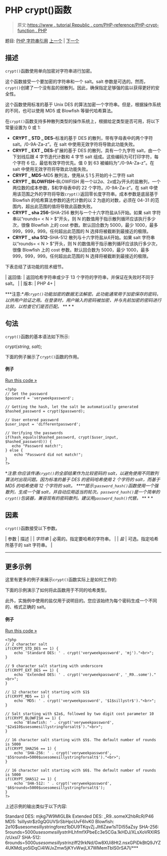 # PHP crypt()函数

> 原文:[https://www . tutorial Republic . com/PHP-reference/PHP-crypt-function . PHP](https://www.tutorialrepublic.com/php-reference/php-crypt-function.php)

题目: [PHP 字符串引用](php-string-functions.php) [上一个](php-crc32-function.php) | [下一个](php-echo-function.php)

## 描述

`crypt()`函数使用单向加密对字符串进行加密。

这个函数接受一个要加密的字符串和一个 salt。salt 参数是可选的。然而，`crypt()`创建了一个没有盐的弱散列。因此，确保指定足够强的盐以获得更好的安全性。

这个函数使用标准的基于 Unix DES 的算法加密一个字符串。但是，根据操作系统的不同，也可以使用 MD5 或 Blowfish 等替代哈希算法。

在`crypt()`函数支持多种散列类型的操作系统上，根据给定类型是否可用，将以下常量设置为 0 或 1:

*   **CRYPT _ STD _ DES**–标准的基于 DES 的散列，带有字母表中的两个字符 salt。/0-9A-Za-z”。在 salt 中使用无效字符将导致此功能失败。
*   **CRYPT _ EXT _ DES**–扩展的基于 DES 的散列，具有一个九字符 salt，由一个下划线后跟 4 字节迭代计数和 4 字节 salt 组成。这些编码为可打印字符，每个字符 6 位，最低有效字符优先。值 0 到 63 被编码为“./0-9A-Za-z”。在 salt 中使用无效字符将导致此功能失败。
*   **CRYPT _ MD5**–MD5 散列法，使用从＄1＄开始的十二字符 salt
*   **CRYPT _ BLOWFISH**–BLOWFISH 用一个以$2a$、$2x$或$2y$开头的盐散列，一个两位数的成本参数，$和字母表中的 22 个字符。/0-9A-Za-z”。在 salt 中使用该范围之外的字符将导致`crypt()`返回零长度字符串。成本参数是底层基于 Blowfish 的哈希算法参数的迭代计数的以 2 为底的对数，必须在 04-31 的范围内，超出此范围的值将导致此函数失败。
*   **CRYPT _ sha 256**–SHA-256 散列与一个十六字符盐从$5$开始。如果 salt 字符串以“rounds= < N > $”开头，则 N 的数值用于指示散列循环应该执行多少次，很像 Blowfish 上的 cost 参数。默认回合数为 5000，最少 1000，最多 999，999，999。任何超出此范围的 N 选择将被截断到最接近的极限。
*   **CRYPT _ sha 512**–SHA-512 散列与十六字符盐从$6$开始。如果 salt 字符串以“rounds= < N > $”开头，则 N 的数值用于指示散列循环应该执行多少次，很像 Blowfish 上的 cost 参数。默认回合数为 5000，最少 1000，最多 999，999，999。任何超出此范围的 N 选择将被截断到最接近的极限。

下表总结了该功能的技术细节。

| 返回值: | 返回哈希字符串或少于 13 个字符的字符串，并保证在失败时不同于 salt。 |
| 版本: | PHP 4+ |

 ***注意:**用`crypt()`功能加密的数据无法解密。此功能通常用于加密保存的密码，以供用户验证之用。在登录时，用户输入的密码被加密，并与先前加密的密码进行比较，以检查它们是否匹配。*  ** * *

## 句法

`crypt()`函数的基本语法如下所示:

crypt(*string*, *salt*);

下面的例子展示了`crypt()`函数的作用。

#### 例子

[Run this code »](javascript:void(0); "Disabled")

```
<?php
// Set the password
$password = 'veryweekpassword';

// Getting the hash, let the salt be automatically generated
$hashed_password = crypt($password);

// User entered password
$user_input = 'differentpassword';

// Verifying the passwords
if(hash_equals($hashed_password, crypt($user_input, $hashed_password))) {
   echo "Password match!";
} else {
    echo "Password did not match!";
}
?>
```

 ***注意:**你应该传递`crypt()`的全部结果作为比较密码的 salt，以避免使用不同散列算法时出现问题。因为标准的基于 DES 的密码哈希使用 2 个字符的 salt，而基于 MD5 的哈希使用 12 个字符的 salt。*  ****提示:**`password_hash()`函数使用一个强散列，生成一个强 salt，并自动应用适当的轮次。`password_hash()`是一个简单的`crypt()`包装器，兼容现有的密码散列。建议用`password_hash()`代替。*  ** * *

## 因素

`crypt()`函数接受以下参数。

| 参数 | 描述 |
| *字符串* | 必需的。指定要哈希的字符串。 |
| *盐* | 可选。指定哈希所基于的 salt 字符串。 |

* * *

## 更多示例

这里有更多的例子来展示`crypt()`函数实际上是如何工作的:

下面的示例演示了如何将此函数用于不同的哈希类型。

此外，实施例中使用的盐仅用于说明目的。您应该始终为每个密码生成一个不同的、格式正确的 salt。

#### 例子

[Run this code »](javascript:void(0); "Disabled")

```
<?php
// 2 character salt
if(CRYPT_STD_DES == 1) {
    echo 'Standard DES: ' . crypt('veryweekpassword', 'mj')."<br>";
}

// 9 character salt starting with underscore
if(CRYPT_EXT_DES == 1) {
    echo 'Extended DES: ' . crypt('veryweekpassword', '_R9..some')."<br>";
}

// 12 character salt starting with $1$
if(CRYPT_MD5 == 1) {
    echo 'MD5: ' . crypt('veryweekpassword', '$1$sillystr$')."<br>";
}

// Salt starting with $2a$, followed by two digit cost parameter 10
if(CRYPT_BLOWFISH == 1) {
    echo 'Blowfish: ' . crypt('veryweekpassword', '$2a$10$usesomesillystringforsalt$')."<br>";
}

// 16 character salt starting with $5$. The default number of rounds is 5000
if(CRYPT_SHA256 == 1) {
    echo 'SHA-256: ' . crypt('veryweekpassword', '$5$rounds=5000$usesomesillystringforsalt$')."<br>";
}

// 16 character salt starting with $6$. The default number of rounds is 5000
if(CRYPT_SHA512 == 1) {
    echo 'SHA-512: ' . crypt('veryweekpassword', '$6$rounds=5000$usesomesillystringforsalt$');
}
?>
```

上述示例的输出类似于以下内容:

Standard DES: mjkg7W9MIGLBk
Extended DES: _R9..someX2hbRcR/P46
MD5: $1$sillystr$z0gQGUVSrSbHpcUvF6IvK0
Blowfish: $2a$10$usesomesillystringforez1bDU9TKqvZj.Jlt6Zaw1sTDI55aZsy
SHA-256: $5$rounds=5000$usesomesillystri$HLhfmfXPbeEc3e5CGa.1kHDJ/XLsXoVRXIRS/zUxsl7
SHA-512: $6$rounds=5000$usesomesillystri$nziff29rkNd/Gw8XUi8Ht2.nsxGPiDkBtQ9JYZ4UKMdLyo5lDqCi4lWJxZmw5jKYvWwjLX7WMemTbIS0rSA7l/***